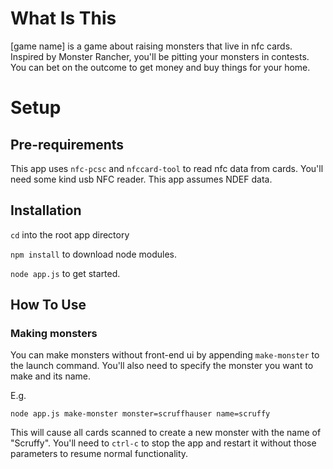 # What Is This
[game name] is a game about raising monsters that live in nfc cards. Inspired by Monster Rancher, you'll be pitting your monsters in contests. You can bet on the outcome to get money and buy things for your home.

# Setup
## Pre-requirements
This app uses `nfc-pcsc` and `nfccard-tool` to read nfc data from cards. You'll need some kind usb NFC reader. This app assumes NDEF data.

## Installation
`cd` into the root app directory

`npm install` to download node modules.

`node app.js` to get started.

## How To Use
### Making monsters
You can make monsters without front-end ui by appending `make-monster` to the launch command. You'll also need to specify the monster you want to make and its name. 

E.g.

`node app.js make-monster monster=scruffhauser name=scruffy`

This will cause all cards scanned to create a new monster with the name of "Scruffy". You'll need to `ctrl-c` to stop the app and restart it without those parameters to resume normal functionality.